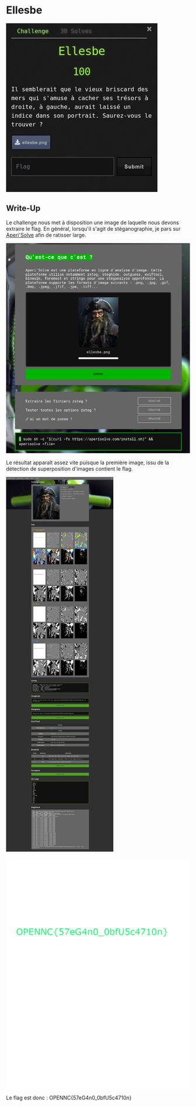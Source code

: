 # Ellesbe

![ellesbe](ellesbe-0.png)

## Write-Up

Le challenge nous met à disposition une image de laquelle nous devons extraire le flag.
En général, lorsqu'il s'agit de stéganographie, je pars sur [Aperi'Solve](https://www.aperisolve.com/) afin de ratisser large.

![Aperi'Solve](ellesbe-1.png)

Le résultat apparaît assez vite puisque la première image, issu de la détection de superposition d'images contient le flag.

![Résultats d'Aperi'Solve](ellesbe-2.png)

![Flag](ellesbe-3.png)

Le flag est donc :
OPENNC{57eG4n0_0bfU5c4710n}
